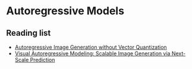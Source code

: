 # Autoregressive Models

## Reading list

- [Autoregressive Image Generation without Vector Quantization](https://arxiv.org/pdf/2406.11838)
- [Visual Autoregressive Modeling: Scalable Image Generation via Next-Scale Prediction](https://arxiv.org/pdf/2404.02905)